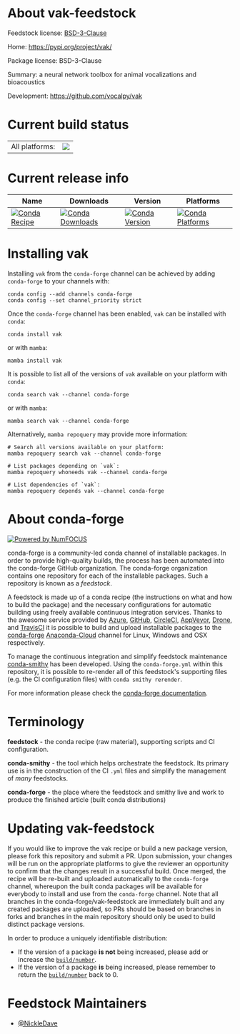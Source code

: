 About vak-feedstock
===================

Feedstock license: [BSD-3-Clause](https://github.com/conda-forge/vak-feedstock/blob/main/LICENSE.txt)

Home: https://pypi.org/project/vak/

Package license: BSD-3-Clause

Summary: a neural network toolbox for animal vocalizations and bioacoustics

Development: https://github.com/vocalpy/vak

Current build status
====================


<table><tr><td>All platforms:</td>
    <td>
      <a href="https://dev.azure.com/conda-forge/feedstock-builds/_build/latest?definitionId=14942&branchName=main">
        <img src="https://dev.azure.com/conda-forge/feedstock-builds/_apis/build/status/vak-feedstock?branchName=main">
      </a>
    </td>
  </tr>
</table>

Current release info
====================

| Name | Downloads | Version | Platforms |
| --- | --- | --- | --- |
| [![Conda Recipe](https://img.shields.io/badge/recipe-vak-green.svg)](https://anaconda.org/conda-forge/vak) | [![Conda Downloads](https://img.shields.io/conda/dn/conda-forge/vak.svg)](https://anaconda.org/conda-forge/vak) | [![Conda Version](https://img.shields.io/conda/vn/conda-forge/vak.svg)](https://anaconda.org/conda-forge/vak) | [![Conda Platforms](https://img.shields.io/conda/pn/conda-forge/vak.svg)](https://anaconda.org/conda-forge/vak) |

Installing vak
==============

Installing `vak` from the `conda-forge` channel can be achieved by adding `conda-forge` to your channels with:

```
conda config --add channels conda-forge
conda config --set channel_priority strict
```

Once the `conda-forge` channel has been enabled, `vak` can be installed with `conda`:

```
conda install vak
```

or with `mamba`:

```
mamba install vak
```

It is possible to list all of the versions of `vak` available on your platform with `conda`:

```
conda search vak --channel conda-forge
```

or with `mamba`:

```
mamba search vak --channel conda-forge
```

Alternatively, `mamba repoquery` may provide more information:

```
# Search all versions available on your platform:
mamba repoquery search vak --channel conda-forge

# List packages depending on `vak`:
mamba repoquery whoneeds vak --channel conda-forge

# List dependencies of `vak`:
mamba repoquery depends vak --channel conda-forge
```


About conda-forge
=================

[![Powered by
NumFOCUS](https://img.shields.io/badge/powered%20by-NumFOCUS-orange.svg?style=flat&colorA=E1523D&colorB=007D8A)](https://numfocus.org)

conda-forge is a community-led conda channel of installable packages.
In order to provide high-quality builds, the process has been automated into the
conda-forge GitHub organization. The conda-forge organization contains one repository
for each of the installable packages. Such a repository is known as a *feedstock*.

A feedstock is made up of a conda recipe (the instructions on what and how to build
the package) and the necessary configurations for automatic building using freely
available continuous integration services. Thanks to the awesome service provided by
[Azure](https://azure.microsoft.com/en-us/services/devops/), [GitHub](https://github.com/),
[CircleCI](https://circleci.com/), [AppVeyor](https://www.appveyor.com/),
[Drone](https://cloud.drone.io/welcome), and [TravisCI](https://travis-ci.com/)
it is possible to build and upload installable packages to the
[conda-forge](https://anaconda.org/conda-forge) [Anaconda-Cloud](https://anaconda.org/)
channel for Linux, Windows and OSX respectively.

To manage the continuous integration and simplify feedstock maintenance
[conda-smithy](https://github.com/conda-forge/conda-smithy) has been developed.
Using the ``conda-forge.yml`` within this repository, it is possible to re-render all of
this feedstock's supporting files (e.g. the CI configuration files) with ``conda smithy rerender``.

For more information please check the [conda-forge documentation](https://conda-forge.org/docs/).

Terminology
===========

**feedstock** - the conda recipe (raw material), supporting scripts and CI configuration.

**conda-smithy** - the tool which helps orchestrate the feedstock.
                   Its primary use is in the construction of the CI ``.yml`` files
                   and simplify the management of *many* feedstocks.

**conda-forge** - the place where the feedstock and smithy live and work to
                  produce the finished article (built conda distributions)


Updating vak-feedstock
======================

If you would like to improve the vak recipe or build a new
package version, please fork this repository and submit a PR. Upon submission,
your changes will be run on the appropriate platforms to give the reviewer an
opportunity to confirm that the changes result in a successful build. Once
merged, the recipe will be re-built and uploaded automatically to the
`conda-forge` channel, whereupon the built conda packages will be available for
everybody to install and use from the `conda-forge` channel.
Note that all branches in the conda-forge/vak-feedstock are
immediately built and any created packages are uploaded, so PRs should be based
on branches in forks and branches in the main repository should only be used to
build distinct package versions.

In order to produce a uniquely identifiable distribution:
 * If the version of a package **is not** being increased, please add or increase
   the [``build/number``](https://docs.conda.io/projects/conda-build/en/latest/resources/define-metadata.html#build-number-and-string).
 * If the version of a package **is** being increased, please remember to return
   the [``build/number``](https://docs.conda.io/projects/conda-build/en/latest/resources/define-metadata.html#build-number-and-string)
   back to 0.

Feedstock Maintainers
=====================

* [@NickleDave](https://github.com/NickleDave/)

